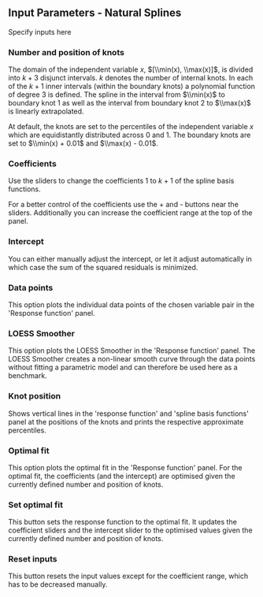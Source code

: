## Input Parameters - Natural Splines

Specify inputs here

### Number and position of knots 

The domain of the independent variable $x$, $[\\min(x), \\max(x)]$, is divided into $k+3$ disjunct intervals. $k$ denotes the number of internal knots. In each of the $k+1$ inner intervals (within the boundary knots) a polynomial function of degree 3 is defined. The spline in the interval from $\\min(x)$ to boundary knot 1 as well as the interval from boundary knot 2 to $\\max(x)$ is linearly extrapolated.

At default, the knots are set to the percentiles of the independent variable $x$ which are equidistantly distributed across 0 and 1. The boundary knots are set to $\\min(x) + 0.01$ and $\\max(x) - 0.01$.

### Coefficients 

Use the sliders to change the coefficients $1$ to $k+1$ of the spline basis functions. 

For a better control of the coefficients use the + and - buttons near the sliders. Additionally you can increase the coefficient range at the top of the panel. 

### Intercept 

You can either manually adjust the intercept, or let it adjust automatically in which case the sum of the squared residuals is minimized.

### Data points 

This option plots the individual data points of the chosen variable pair in the 'Response function' panel.

### LOESS Smoother 

This option plots the LOESS Smoother in the 'Response function' panel.
The LOESS Smoother creates a non-linear smooth curve through the data points without fitting a parametric model and can therefore be used here as a benchmark.

### Knot position 

Shows vertical lines in the 'response function' and 'spline basis functions' panel at the positions of the knots and prints the respective approximate percentiles. 

### Optimal fit 

This option plots the optimal fit in the 'Response function' panel. For the optimal fit, the coefficients (and the intercept) are optimised given the currently defined number and position of knots.

### Set optimal fit

This button sets the response function to the optimal fit. It updates the coefficient sliders and the intercept slider to the optimised values given the currently defined number and position of knots.

### Reset inputs 

This button resets the input values except for the coefficient range, which has to be decreased manually.